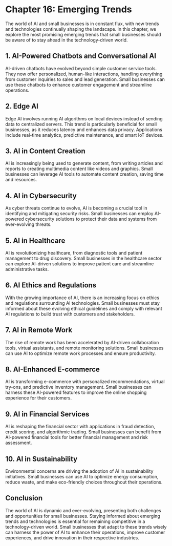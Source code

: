 Chapter 16: Emerging Trends
===========================

The world of AI and small businesses is in constant flux, with new trends and technologies continually shaping the landscape. In this chapter, we explore the most promising emerging trends that small businesses should be aware of to stay ahead in the technology-driven world.

**1. AI-Powered Chatbots and Conversational AI**
------------------------------------------------

AI-driven chatbots have evolved beyond simple customer service tools. They now offer personalized, human-like interactions, handling everything from customer inquiries to sales and lead generation. Small businesses can use these chatbots to enhance customer engagement and streamline operations.

**2. Edge AI**
--------------

Edge AI involves running AI algorithms on local devices instead of sending data to centralized servers. This trend is particularly beneficial for small businesses, as it reduces latency and enhances data privacy. Applications include real-time analytics, predictive maintenance, and smart IoT devices.

**3. AI in Content Creation**
-----------------------------

AI is increasingly being used to generate content, from writing articles and reports to creating multimedia content like videos and graphics. Small businesses can leverage AI tools to automate content creation, saving time and resources.

**4. AI in Cybersecurity**
--------------------------

As cyber threats continue to evolve, AI is becoming a crucial tool in identifying and mitigating security risks. Small businesses can employ AI-powered cybersecurity solutions to protect their data and systems from ever-evolving threats.

**5. AI in Healthcare**
-----------------------

AI is revolutionizing healthcare, from diagnostic tools and patient management to drug discovery. Small businesses in the healthcare sector can explore AI-driven solutions to improve patient care and streamline administrative tasks.

**6. AI Ethics and Regulations**
--------------------------------

With the growing importance of AI, there is an increasing focus on ethics and regulations surrounding AI technologies. Small businesses must stay informed about these evolving ethical guidelines and comply with relevant AI regulations to build trust with customers and stakeholders.

**7. AI in Remote Work**
------------------------

The rise of remote work has been accelerated by AI-driven collaboration tools, virtual assistants, and remote monitoring solutions. Small businesses can use AI to optimize remote work processes and ensure productivity.

**8. AI-Enhanced E-commerce**
-----------------------------

AI is transforming e-commerce with personalized recommendations, virtual try-ons, and predictive inventory management. Small businesses can harness these AI-powered features to improve the online shopping experience for their customers.

**9. AI in Financial Services**
-------------------------------

AI is reshaping the financial sector with applications in fraud detection, credit scoring, and algorithmic trading. Small businesses can benefit from AI-powered financial tools for better financial management and risk assessment.

**10. AI in Sustainability**
----------------------------

Environmental concerns are driving the adoption of AI in sustainability initiatives. Small businesses can use AI to optimize energy consumption, reduce waste, and make eco-friendly choices throughout their operations.

**Conclusion**
--------------

The world of AI is dynamic and ever-evolving, presenting both challenges and opportunities for small businesses. Staying informed about emerging trends and technologies is essential for remaining competitive in a technology-driven world. Small businesses that adapt to these trends wisely can harness the power of AI to enhance their operations, improve customer experiences, and drive innovation in their respective industries.
